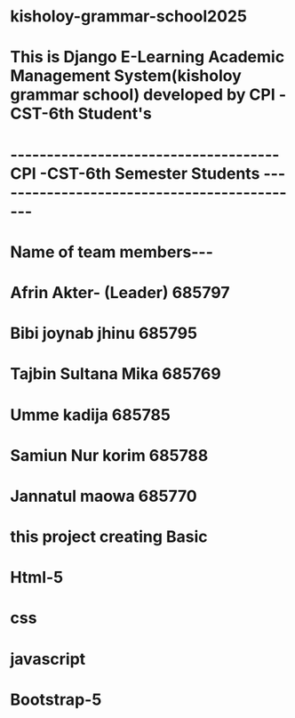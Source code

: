 # kisholoy-grammar-school2025
# This is Django E-Learning Academic  Management System(kisholoy grammar school) developed by CPI -CST-6th Student's
# -------------------------------------CPI -CST-6th Semester Students --------------------------------------------
# Name of team members---
# Afrin Akter- (Leader) 685797
# Bibi joynab jhinu 685795
# Tajbin Sultana Mika 685769
# Umme kadija 685785
# Samiun Nur korim 685788
# Jannatul maowa 685770

# this project creating Basic 
# Html-5
# css
# javascript
# Bootstrap-5
